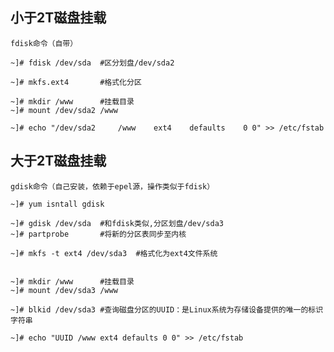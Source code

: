 ## 小于2T磁盘挂载

	fdisk命令（自带）
	
	~]# fdisk /dev/sda	#区分划盘/dev/sda2	

	~]# mkfs.ext4		#格式化分区	

	~]# mkdir /www		#挂载目录
	~]# mount /dev/sda2	/www

	~]# echo "/dev/sda2		/www	ext4	defaults	0 0" >> /etc/fstab


## 大于2T磁盘挂载

	gdisk命令（自己安装，依赖于epel源，操作类似于fdisk）
	
	~]# yum isntall gdisk	

	~]# gdisk /dev/sda 	#和fdisk类似,分区划盘/dev/sda3
	~]# partprobe		#将新的分区表同步至内核
	
	~]# mkfs -t ext4 /dev/sda3	#格式化为ext4文件系统

	
	~]# mkdir /www		#挂载目录
	~]# mount /dev/sda3	/www

	~]# blkid /dev/sda3	#查询磁盘分区的UUID：是Linux系统为存储设备提供的唯一的标识字符串

	~]# echo "UUID /www ext4 defaults 0 0" >> /etc/fstab
	
	
	